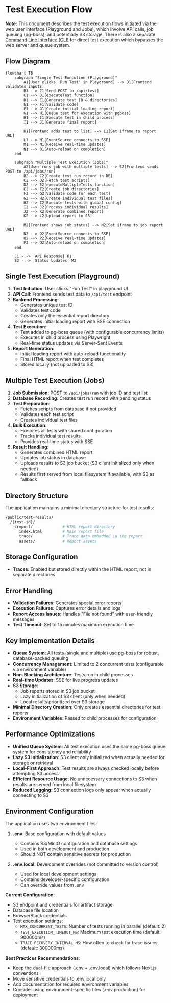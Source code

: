 # Test Execution Flow

**Note:** This document describes the test execution flows initiated via the web user interface (Playground and Jobs), which involve API calls, job queuing (pg-boss), and potentially S3 storage. There is also a separate [Command Line Interface (CLI)](../README.md#command-line-interface-cli) for direct test execution which bypasses the web server and queue system.

## Flow Diagram

```mermaid
flowchart TB
    subgraph "Single Test Execution (Playground)"
        A1[User clicks 'Run Test' in Playground] --> B1[Frontend validates inputs]
        B1 --> C1[Send POST to /api/test]
        C1 --> D1[executeTest function]
        D1 --> E1[Generate test ID & directories]
        E1 --> F1[Validate code]
        F1 --> G1[Create initial loading report]
        G1 --> H1[Queue test for execution with pgboss]
        H1 --> I1[Execute test in child process]
        I1 --> J1[Generate final report]
        
        K1[Frontend adds test to list] --> L1[Set iframe to report URL]
        L1 --> M1[EventSource connects to SSE]
        M1 --> N1[Receive real-time updates]
        N1 --> O1[Auto-reload on completion]
    end
    
    subgraph "Multiple Test Execution (Jobs)"
        A2[User runs job with multiple tests] --> B2[Frontend sends POST to /api/jobs/run]
        B2 --> C2[Create test run record in DB]
        C2 --> D2[Fetch test scripts]
        D2 --> E2[executeMultipleTests function]
        E2 --> F2[Create job directories]
        F2 --> G2[Validate code for each test]
        G2 --> H2[Create individual test files]
        H2 --> I2[Execute tests with global config]
        I2 --> J2[Process individual results]
        J2 --> K2[Generate combined report]
        K2 --> L2[Upload report to S3]
        
        M2[Frontend shows job status] --> N2[Set iframe to job report URL]
        N2 --> O2[EventSource connects to SSE]
        O2 --> P2[Receive real-time updates]
        P2 --> Q2[Auto-reload on completion]
    end
    
    C1 -.-> |API Response| K1
    E2 -.-> |Status Updates| M2
```

## Single Test Execution (Playground)

1. **Test Initiation**: User clicks "Run Test" in playground UI
2. **API Call**: Frontend sends test data to `/api/test` endpoint
3. **Backend Processing**:
   - Generates unique test ID
   - Validates test code
   - Creates only the essential report directory
   - Generates initial loading report with SSE connection
4. **Test Execution**:
   - Test added to pg-boss queue (with configurable concurrency limits)
   - Executes in child process using Playwright
   - Real-time status updates via Server-Sent Events
5. **Report Generation**:
   - Initial loading report with auto-reload functionality
   - Final HTML report when test completes
   - Stored locally (not uploaded to S3)

## Multiple Test Execution (Jobs)

1. **Job Submission**: POST to `/api/jobs/run` with job ID and test list
2. **Database Recording**: Creates test run record with pending status
3. **Test Preparation**:
   - Fetches scripts from database if not provided
   - Validates each test script
   - Creates individual test files
4. **Bulk Execution**:
   - Executes all tests with shared configuration
   - Tracks individual test results
   - Provides real-time status with SSE
5. **Result Handling**:
   - Generates combined HTML report
   - Updates job status in database
   - Uploads results to S3 job bucket (S3 client initialized only when needed)
   - Results first served from local filesystem if available, with S3 as fallback

## Directory Structure

The application maintains a minimal directory structure for test results:

```bash
/public/test-results/
  /{test-id}/
    /report/             # HTML report directory
      index.html         # Main report file
      trace/             # Trace data embedded in the report
      assets/            # Report assets
```

## Storage Configuration

- **Traces**: Enabled but stored directly within the HTML report, not in separate directories

## Error Handling

- **Validation Failures**: Generates special error reports
- **Execution Failures**: Captures error details and logs
- **Report Access Issues**: Handles "File not found" with user-friendly messages
- **Test Timeout**: Set to 15 minutes maximum execution time

## Key Implementation Details

- **Queue System**: All tests (single and multiple) use pg-boss for robust, database-backed queuing
- **Concurrency Management**: Limited to 2 concurrent tests (configurable via environment variable)
- **Non-Blocking Architecture**: Tests run in child processes
- **Real-time Updates**: SSE for live progress updates
- **S3 Storage**:
  - Job reports stored in S3 job bucket
  - Lazy initialization of S3 client (only when needed)
  - Local results prioritized over S3 storage
- **Minimal Directory Creation**: Only creates essential directories for test reports
- **Environment Variables**: Passed to child processes for configuration

## Performance Optimizations

- **Unified Queue System**: All test execution uses the same pg-boss queue system for consistency and reliability
- **Lazy S3 Initialization**: S3 client only initialized when actually needed for storage or retrieval
- **Local-First Approach**: Test results are always checked locally before attempting S3 access
- **Efficient Resource Usage**: No unnecessary connections to S3 when results are served from local filesystem
- **Reduced Logging**: S3 connection logs only appear when actually connecting to S3

## Environment Configuration

The application uses two environment files:

1. **.env**: Base configuration with default values
   - Contains S3/MinIO configuration and database settings
   - Used in both development and production
   - Should NOT contain sensitive secrets for production

2. **.env.local**: Development overrides (not committed to version control)
   - Used for local development settings
   - Contains developer-specific configuration
   - Can override values from .env

**Current Configuration**:

- S3 endpoint and credentials for artifact storage
- Database file location
- BrowserStack credentials
- Test execution settings:
  - `MAX_CONCURRENT_TESTS`: Number of tests running in parallel (default: 2)
  - `TEST_EXECUTION_TIMEOUT_MS`: Maximum test execution time (default: 900000ms)
  - `TRACE_RECOVERY_INTERVAL_MS`: How often to check for trace issues (default: 300000ms)

**Best Practices Recommendations**:

- Keep the dual-file approach (.env + .env.local) which follows Next.js conventions
- Move sensitive credentials to .env.local only
- Add documentation for required environment variables
- Consider using environment-specific files (.env.production) for deployment

